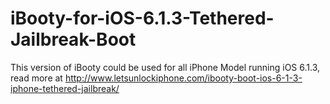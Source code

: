 iBooty-for-iOS-6.1.3-Tethered-Jailbreak-Boot
============================================

This version of iBooty could be used for all iPhone Model running iOS 6.1.3, read more at http://www.letsunlockiphone.com/ibooty-boot-ios-6-1-3-iphone-tethered-jailbreak/
